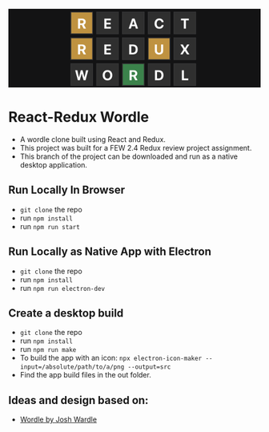 ![App Screenshot](./public/readme-header.png)
# React-Redux Wordle
- A wordle clone built using React and Redux.
- This project was built for a FEW 2.4 Redux review project assignment.
- This branch of the project can be downloaded and run as a native desktop application.

## Run Locally In Browser
- ```git clone``` the repo
- run ```npm install``` 
- run ```npm run start```

## Run Locally as Native App with Electron
- ```git clone``` the repo
- run ```npm install``` 
- run ```npm run electron-dev```

## Create a desktop build
- ```git clone``` the repo
- run ```npm install``` 
- run ```npm run make```
- To build the app with an icon: 
```npx electron-icon-maker --input=/absolute/path/to/a/png --output=src```
- Find the app build files in the out folder.

## Ideas and design based on:
- [Wordle by Josh Wardle](https://www.powerlanguage.co.uk/wordle/)